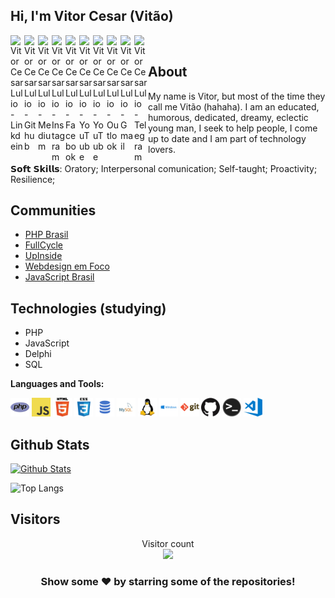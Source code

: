 ## Hi, I'm Vitor Cesar (Vitão)

<a href="https://linkedin.com/in/vitorcesar019">
  <img align="left" alt="Vitor Cesar Lulio - Linkdein" width="22px" src="https://cdn.jsdelivr.net/npm/simple-icons@v3/icons/linkedin.svg" />
</a>
<a href="https://github.com/vitorcesar019">
  <img align="left" alt="Vitor Cesar Lulio - Github" width="22px" src="https://cdn.jsdelivr.net/npm/simple-icons@v3/icons/github.svg" />
</a>
<a href="https://medium.com/">
  <img align="left" alt="Vitor Cesar Lulio - Medium" width="22px" src="https://cdn.jsdelivr.net/npm/simple-icons@v3/icons/medium.svg" />
</a>
<a href="https://instagram.com/vitorcesar019">
  <img align="left" alt="Vitor Cesar Lulio - Instagram" width="22px" src="https://cdn.jsdelivr.net/npm/simple-icons@v3/icons/instagram.svg" />
</a>
<a href="https://www.facebook.com/vitorcesar019">
  <img align="left" alt="Vitor Cesar Lulio - Facebook" width="22px" src="https://cdn.jsdelivr.net/npm/simple-icons@v3/icons/facebook.svg" />
</a>
<a href="https://www.youtube.com/channel/UC8gstlxBhvKSsMVnEQhb8Cg?view_as=subscriber">
  <img align="left" alt="Vitor Cesar Lulio - YouTube" width="22px" src="https://cdn.jsdelivr.net/npm/simple-icons@v3/icons/youtube.svg" /> 
<a href="https://bit.ly/vitor-cesar-lulio">
  <img align="left" alt="Vitor Cesar Lulio - YouTube" width="22px" src="https://cdn.jsdelivr.net/npm/simple-icons@v3/icons/googledrive.svg" />
</a>
<a href="https://mailto:vitorcesarlulio@hotmail.com">
 <img align="left" alt="Vitor Cesar Lulio - Outlook" width="22px" src="https://cdn.jsdelivr.net/npm/simple-icons@v3/icons/microsoftoutlook.svg" />
<a href="https://mailto:vitorcesarlulio@gmail.com">
 <img align="left" alt="Vitor Cesar Lulio - Gmail" width="22px" src="https://cdn.jsdelivr.net/npm/simple-icons@v3/icons/gmail.svg" />
</a>
<a href="https://t.me/VitorCesarLulio">
 <img align="left" alt="Vitor Cesar Lulio - Telegram" width="22px" src="https://cdn.jsdelivr.net/npm/simple-icons@v3/icons/telegram.svg" />
</a>
<br>
  
## About 
My name is Vitor, but most of the time they call me Vitão (hahaha). I am an educated, humorous, dedicated, dreamy, eclectic young man, I seek to help people, I come up to date and I am part of technology lovers.

𝗦𝗼𝗳𝘁 𝗦𝗸𝗶𝗹𝗹𝘀: Oratory; Interpersonal comunication; Self-taught; Proactivity; Resilience;

## Communities
- [PHP Brasil](https://t.me/phpbrasil)
- [FullCycle](https://www.youtube.com/FullCycle)
- [UpInside](https://www.youtube.com/UpInsideBr)
- [Webdesign em Foco](https://www.youtube.com/WebdesignemFocoBrasil)
- [JavaScript Brasil](https://t.me/javascriptbr)

## Technologies (studying) 

- PHP
- JavaScript
- Delphi
- SQL

**Languages and Tools:**  

<code><img height="30" src="https://raw.githubusercontent.com/github/explore/80688e429a7d4ef2fca1e82350fe8e3517d3494d/topics/php/php.png"></code>
<code><img height="30" src="https://raw.githubusercontent.com/github/explore/80688e429a7d4ef2fca1e82350fe8e3517d3494d/topics/javascript/javascript.png"></code>
<code><img height="30" src="https://raw.githubusercontent.com/github/explore/80688e429a7d4ef2fca1e82350fe8e3517d3494d/topics/html/html.png"></code>
<code><img height="30" src="https://raw.githubusercontent.com/github/explore/80688e429a7d4ef2fca1e82350fe8e3517d3494d/topics/css/css.png"></code>
<code><img height="30" src="https://raw.githubusercontent.com/github/explore/80688e429a7d4ef2fca1e82350fe8e3517d3494d/topics/sql/sql.png"></code>
<code><img height="30" src="https://raw.githubusercontent.com/github/explore/80688e429a7d4ef2fca1e82350fe8e3517d3494d/topics/mysql/mysql.png"></code>
<code><img height="30" src="https://raw.githubusercontent.com/github/explore/78df643247d429f6cc873026c0622819ad797942/topics/linux/linux.png"></code>
<code><img height="30" src="https://raw.githubusercontent.com/github/explore/78df643247d429f6cc873026c0622819ad797942/topics/windows/windows.png"></code>
<code><img height="30" src="https://raw.githubusercontent.com/github/explore/80688e429a7d4ef2fca1e82350fe8e3517d3494d/topics/git/git.png"></code>
<code><img height="30" src="https://raw.githubusercontent.com/github/explore/78df643247d429f6cc873026c0622819ad797942/topics/github/github.png"></code>
<code><img height="30" src="https://raw.githubusercontent.com/github/explore/80688e429a7d4ef2fca1e82350fe8e3517d3494d/topics/terminal/terminal.png"></code>
<code><img height="30" src="https://raw.githubusercontent.com/github/explore/80688e429a7d4ef2fca1e82350fe8e3517d3494d/topics/visual-studio-code/visual-studio-code.png"></code>

##  Github Stats 

[![Github Stats](https://github-readme-stats.vercel.app/api?username=vitorcesar019&hide=[%22issues%22,%22prs%22,%22contribs%22]&show_icons=true&theme=default&title_color=fff&icon_color=fff&text_color=9f9f9f&bg_color=151515)](https://github.com/vitorcesar019)

![Top Langs](https://github-readme-stats.vercel.app/api/top-langs/?username=vitorcesar019&&show_icons=true&theme=default&title_color=fff&&icon_color=fff&text_color=9f9f9f&bg_color=151515)

  
## Visitors 

<p align="center"> 
  Visitor count<br>
  <img src="https://profile-counter.glitch.me/vitorcesar019/count.svg" />
</p>

<div align="center">

### Show some ❤️ by starring some of the repositories!

</div>
